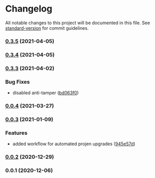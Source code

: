# Changelog

All notable changes to this project will be documented in this file. See [standard-version](https://github.com/conventional-changelog/standard-version) for commit guidelines.

### [0.3.5](https://github.com/stefan.freitag/projen-budget-notifier/compare/v0.3.4...v0.3.5) (2021-04-05)

### [0.3.4](https://github.com/stefan.freitag/projen-budget-notifier/compare/v0.3.3...v0.3.4) (2021-04-05)

### [0.3.3](https://github.com/stefan.freitag/projen-budget-notifier/compare/v0.0.4...v0.3.3) (2021-04-02)


### Bug Fixes

* disabled anti-tamper ([bd063f0](https://github.com/stefan.freitag/projen-budget-notifier/commit/bd063f0977f564ecdb7613d28968f91567032bdb))

### [0.0.4](https://github.com/stefan.freitag/projen-budget-notifier/compare/v0.0.3...v0.0.4) (2021-03-27)

### [0.0.3](https://github.com/stefan.freitag/projen-budget-notifier/compare/v0.0.2...v0.0.3) (2021-01-09)


### Features

* added workflow for automated projen upgrades ([945e57d](https://github.com/stefan.freitag/projen-budget-notifier/commit/945e57d8547daf8c20c51a07611897faed363847))

### [0.0.2](https://github.com/stefan.freitag/projen-budget-notifier/compare/v0.0.1...v0.0.2) (2020-12-29)

### 0.0.1 (2020-12-06)
